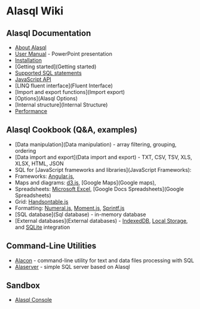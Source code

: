 # Alasql Wiki

## Alasql Documentation
* [About Alasql](About)
* [User Manual](http://www.slideshare.net/AndreyGershun/alasql-manual-141220-1) - PowerPoint presentation
* [Installation](Installation)
* [Getting started](Getting started)
* [Supported SQL statements](Sql)
* [JavaScript API](Api)
* [LINQ fluent interface](Fluent Interface)
* [Import and export functions](Import export)
* [Options](Alasql Options)
* [Internal structure](Internal Structure)
* [Performance](Performance)

## Alasql Cookbook (Q&A, examples)
* [Data manipulation](Data manipulation) - array filtering, grouping, ordering
* [Data import and export](Data import and export) - TXT, CSV, TSV, XLS, XLSX, HTML, JSON 
* SQL for [JavaScript frameworks and libraries](JavaScript Frameworks):
 * Frameworks: [Angular.js](Angular.js), 
 * Maps and diagrams: [d3.js](d3.js), [Google Maps](Google maps), 
 * Spreadsheets: [Microsoft Excel](XLSX), [Google Docs Spreadsheets](Google Spreadsheets) 
 * Grid: [Handsontable.js](Handsontable.js)
 * Formatting: [Numeral.js](Numeral.js), [Moment.js](Moment.js), [Sprintf.js](Sprintf.hs)
* [SQL database](Sql database) - in-memory database
* [External databases](External databases) - [IndexedDB](IndexedDB), [Local Storage](LocalStorage), and [SQLite](SQLite) integration

## Command-Line Utilities
* [Alacon](Alacon) - command-line utility for text and data files processing with SQL
* [Alaserver](Alaserver) - simple SQL server based on Alasql

## Sandbox
* [Alasql Console](http://alasql.org/console/alaconsole.html)
